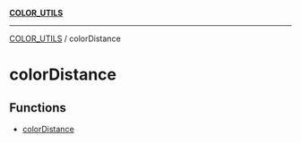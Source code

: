 [**COLOR_UTILS**](../README.md)

***

[COLOR_UTILS](../README.md) / colorDistance

# colorDistance

## Functions

- [colorDistance](functions/colorDistance.md)
